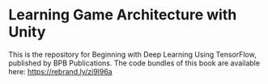 # Learning Game Architecture with Unity
 This is the repository for Beginning with Deep Learning Using TensorFlow, published by BPB Publications. The code bundles of this book are available here: https://rebrand.ly/zi9l96a
